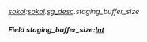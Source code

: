 _[sokol](../../modules/sokol/sokol-module.md):[sokol](../../modules/sokol/sokol-module.md).[sg\_desc](../../modules/sokol/sokol-sg_desc.md).staging\_buffer\_size_
##### Field staging\_buffer\_size:[Int](../../modules/wonkey/wonkey-types-int.md)
